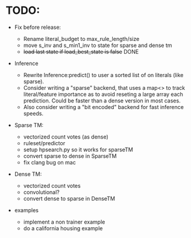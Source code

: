 TODO:
====

- Fix before release:
    - Rename literal_budget to max_rule_length/size
    - move s_inv and s_min1_inv to state for sparse and dense tm
    - ~~load last state if load_best_state is false~~ DONE

- Inference
    - Rewrite Inference:predict() to user a sorted list of on literals (like sparse). 
    - Consider writing a "sparse" backend, that uses a map<> to track literal/feature importance
        as to avoid reseting a large array each prediction.
        Could be faster than a dense version in most cases.
    - Also consider writing a "bit encoded" backend for fast inference speeds.

- Sparse TM:
    - vectorized count votes (as dense)
    - ruleset/predictor 
    - setup hpsearch.py so it works for sparseTM
    - convert sparse to dense in SparseTM
    - fix clang bug on mac
    

- Dense TM:
    - vectorized count votes
    - convolutional?
    - convert dense to sparse in DenseTM

- examples
    - implement a non trainer example
    - do a california housing example
